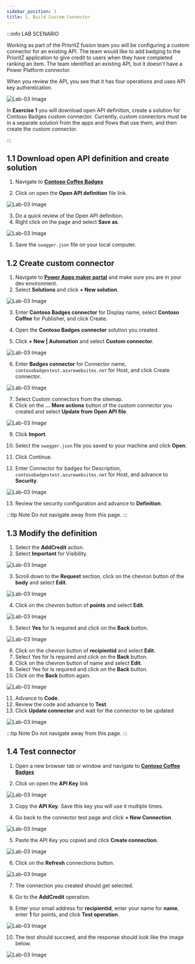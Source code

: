 ```yaml
---
sidebar_position: 1
title: 1. Build Custom Connector
---
```


:::info LAB SCENARIO

Working as part of the PrioritZ fusion team you will be configuring a custom connector for an existing API.  The team would like to add badging to the PrioritZ application to give credit to users when they have completed ranking an item.  The team identified an existing API, but it doesn't have a Power Platform connector.  

When you review the API, you see that it has four operations and uses API key authentication.

![Lab-03 Image](./img/lab03-01.jpg)

In **Exercise 1** you will download open API definition, create a solution for Contoso Badges custom connector. Currently, custom connectors must be in a separate solution from the apps and flows that use them, and then create the custom connector.

:::

## 1.1 Download open API definition and create solution

1.	Navigate to [**Contoso Coffee Badges**](https://aka.ms/lowcode-february/workshop/contoso)

2.	Click on open the **Open API definition** file link.


![Lab-03 Image](./img/lab03-02.jpg)


3.	Do a quick review of the Open API definition.
4.	Right click on the page and select **Save as**.


![Lab-03 Image](./img/lab03-03.jpg)

5.	Save the `swagger.json` file on your local computer.

## 1.2 Create custom connector

1.	Navigate to [**Power Apps maker portal**](https://aka.ms/lowcode-february/makerportal) and make sure you are in your dev environment.
2.	Select **Solutions** and click **+ New solution**.

![Lab-03 Image](./img/lab03-04.jpg)

3.	Enter **Contoso Badges connector** for Display name, select **Contoso Coffee** for Publisher, and click Create.

4.	Open the **Contoso Badges connector** solution you created.

5.	Click **+ New | Automation** and select **Custom connector**.


![Lab-03 Image](./img/lab03-05.jpg)


6.	Enter **Badges connector** for Connector name, `contosobadgestest.azurewebsites.net` for Host, and click Create connector.


![Lab-03 Image](./img/lab03-06.jpg)

7.	Select Custom connectors from the sitemap.
8.	Click on the **… More actions** button of the custom connector you created and select **Update from Open API file**.


![Lab-03 Image](./img/lab03-07.jpg)

9.	Click **Import**.
10.	Select the `swagger.json` file you saved to your machine and click **Open**.

11.	Click Continue.

12.	Enter Connector for badges for Description, `contosobadgestest.azurewebsites.net` for Host, and advance to **Security**.


![Lab-03 Image](./img/lab03-08.jpg)

13.	Review the security configuration and advance to **Definition**.

:::tip Note
Do not navigate away from this page.
:::

## 1.3 Modify the definition
1.	Select the **AddCredit** action.
2.	Select **Important** for Visibility.


![Lab-03 Image](./img/lab03-09.png)


3.	Scroll down to the **Request** section, click on the chevron button of the **body** and select **Edit**.


![Lab-03 Image](./img/lab03-10.jpg)

4.	Click on the chevron button of **points** and select **Edit**.


![Lab-03 Image](./img/lab03-11.jpg)


5.	Select **Yes** for Is required and click on the **Back** button.


![Lab-03 Image](./img/lab03-12.jpg)


6.	Click on the chevron button of **recipientid** and select **Edit**.
7.	Select Yes for Is required and click on the **Back** button.
8.	Click on the chevron button of name and select **Edit**.
9.	Select Yes for Is required and click on the **Back** button.
10.	Click on the **Back** button again.

![Lab-03 Image](./img/lab03-13.jpg)

11.	Advance to **Code**.
12.	Review the code and advance to **Test**.
13.	Click **Update connector** and wait for the connector to be updated


![Lab-03 Image](./img/lab03-14.jpg)

:::tip Note
Do not navigate away from this page.
:::



## 1.4 Test connector

1.	Open a new browser tab or window and navigate to [**Contoso Coffee Badges**](https://aka.ms/lowcode-february/workshop/contoso)

2.	Click on open the **API Key** link

![Lab-03 Image](./img/lab03-15.jpg)

3.	Copy the **API Key**. Save this key you will use it multiple times.

4.	Go back to the connector test page and click **+ New Connection**.

![Lab-03 Image](./img/lab03-16.jpg)

5.	Paste the API Key you copied and click **Create connection**.

![Lab-03 Image](./img/lab03-17.jpg)

6.	Click on the **Refresh** connections button.


![Lab-03 Image](./img/lab03-18.jpg)


7.	The connection you created should get selected.
8.	Go to the **AddCredit** operation.


9.	Enter your email address for **recipientid**, enter your name for **name**, enter **1** for points, and click **Test operation**.


![Lab-03 Image](./img/lab03-19.jpg)

10.	The test should succeed, and the response should look like the image below.

![Lab-03 Image](./img/lab03-20.jpg)
